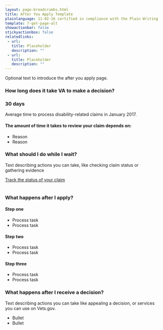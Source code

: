 ```yaml
---
layout: page-breadcrumbs.html
title: After You Apply Template
plainlanguage: 11-02-16 certified in compliance with the Plain Writing Act
template: 7-get-page-alt
showactionbar: false
stickyactionbox: false
relatedlinks:
 - url: 
   title: Placeholder
   description: ""
 - url: 
   title: Placeholder
   description: ""
---
```


Optional text to introduce the after you apply page.

### How long does it take VA to make a decision?

<div class="call-out" markdown="0">

<h3 style="padding:0">
  30 days
</h3>
<p style="padding:0">
  Average time to process disability-related claims in January 2017.
</p>

</div>

#### The amount of time it takes to review your claim depends on:

- Reason
- Reason

### What should I do while I wait?

Text describing actions you can take, like checking claim status or gathering evidence

<a class="usa-button-primary" href="#">
  Track the status of your claim
</a>

<div markdown="0"><br></div>


### What happens after I apply?

#### Step one

- Process task
- Process task

#### Step two

- Process task
- Process task

#### Step three

- Process task
- Process task

### What happens after I receive a decision?

Text describing actions you can take like appealing a decision, or services you can use on Vets.gov. 

- Bullet
- Bullet

<div markdown="0"><br></div>
